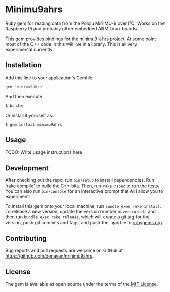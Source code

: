# Minimu9ahrs

 Ruby gem for reading data from the Pololu MinIMU-9 over I²C. Works on the Raspberry Pi and probably other embedded ARM Linux boards.

This gem provides bindings for the [minimu9-ahrs](https://github.com/DavidEGrayson/minimu9-ahrs) project.  At some point most of the C++ code in this will live in a library.  This is all very experimental currently.

## Installation

Add this line to your application's Gemfile:

```ruby
gem 'minimu9ahrs'
```

And then execute:

    $ bundle

Or install it yourself as:

    $ gem install minimu9ahrs

## Usage

TODO: Write usage instructions here

## Development

After checking out the repo, run `bin/setup` to install dependencies. Run 'rake compile' to build the C++ bits. Then, run `rake rspec` to run the tests. You can also run `bin/console` for an interactive prompt that will allow you to experiment.

To install this gem onto your local machine, run `bundle exec rake install`. To release a new version, update the version number in `version.rb`, and then run `bundle exec rake release`, which will create a git tag for the version, push git commits and tags, and push the `.gem` file to [rubygems.org](https://rubygems.org).

## Contributing

Bug reports and pull requests are welcome on GitHub at https://github.com/donavan/minimu9ahrs.


## License

The gem is available as open source under the terms of the [MIT License](http://opensource.org/licenses/MIT).

